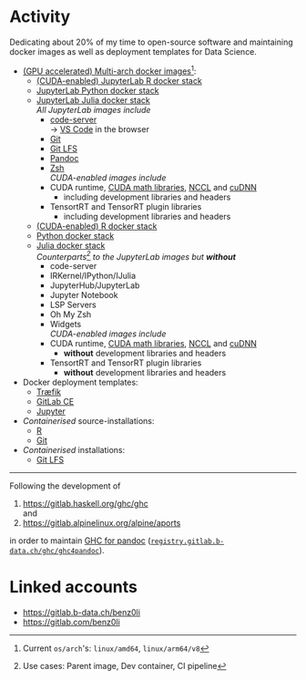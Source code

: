# Activity

Dedicating about 20% of my time to open-source software and maintaining docker
images as well as deployment templates for Data Science.

* [(GPU accelerated) Multi-arch docker images](https://gitlab.b-data.ch/explore?sort=latest_activity_desc&name=Multi-arch%20Docker%20Image&sort=latest_activity_desc)[^1]:
  * [(CUDA-enabled) JupyterLab R docker stack](https://github.com/b-data/jupyterlab-r-docker-stack)
  * [JupyterLab Python docker stack](https://github.com/b-data/jupyterlab-python-docker-stack)
  * [JupyterLab Julia docker stack](https://github.com/b-data/jupyterlab-julia-docker-stack)  
    *All JupyterLab images include*
    * [code-server](https://github.com/cdr/code-server)  
      → [VS Code](https://github.com/microsoft/vscode) in the browser
    * [Git](https://git-scm.com)
    * [Git LFS](https://git-lfs.github.com)
    * [Pandoc](https://pandoc.org)
    * [Zsh](http://zsh.sourceforge.net)  
    *CUDA-enabled images include*
    * CUDA runtime,
      [CUDA math libraries](https://developer.nvidia.com/gpu-accelerated-libraries),
      [NCCL](https://developer.nvidia.com/nccl) and
      [cuDNN](https://developer.nvidia.com/cudnn)
      * including development libraries and headers
    * TensortRT and TensorRT plugin libraries
      * including development libraries and headers
  * [(CUDA-enabled) R docker stack](https://github.com/b-data/r-docker-stack)
  * [Python docker stack](https://github.com/b-data/python-docker-stack)
  * [Julia docker stack](https://github.com/b-data/julia-docker-stack)  
    *Counterparts[^2] to the JupyterLab images but **without***
    * code-server
    * IRKernel/IPython/IJulia
    * JupyterHub/JupyterLab
    * Jupyter Notebook
    * LSP Servers
    * Oh My Zsh
    * Widgets  
    *CUDA-enabled images include*
    * CUDA runtime,
      [CUDA math libraries](https://developer.nvidia.com/gpu-accelerated-libraries),
      [NCCL](https://developer.nvidia.com/nccl) and
      [cuDNN](https://developer.nvidia.com/cudnn)
      * **without** development libraries and headers
    * TensortRT and TensorRT plugin libraries
      * **without** development libraries and headers
* Docker deployment templates:
  * [Træfik](https://github.com/b-data/docker-deployment-traefik)
  * [GitLab CE](https://github.com/b-data/docker-deployment-gitlab-ce)
  * [Jupyter](https://github.com/b-data/docker-deployment-jupyter)
* _Containerised_ source-installations:
  * [R](https://github.com/b-data/rsi)
  * [Git](https://github.com/b-data/gsi)
* _Containerised_ installations:
  * [Git LFS](https://github.com/b-data/glfsi)

---

Following the development of

1.  https://gitlab.haskell.org/ghc/ghc  
    and
1.  https://gitlab.alpinelinux.org/alpine/aports

in order to maintain [GHC for pandoc](https://github.com/benz0li/ghc4pandoc)
([`registry.gitlab.b-data.ch/ghc/ghc4pandoc`](https://gitlab.b-data.ch/ghc/ghc4pandoc/container_registry)).

# Linked accounts

*  https://gitlab.b-data.ch/benz0li
*  https://gitlab.com/benz0li

[^1]: Current `os/arch`'s: `linux/amd64`, `linux/arm64/v8`  
[^2]: Use cases: Parent image, Dev container, CI pipeline
